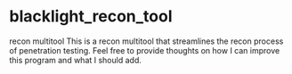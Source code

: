 # blacklight_recon_tool
recon multitool 
This is a recon multitool that streamlines the recon process of penetration testing. Feel free to provide thoughts on how I can improve this program and what I should add.
